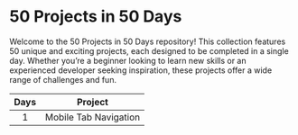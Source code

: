 # 50 Projects in 50 Days
Welcome to the 50 Projects in 50 Days repository! This collection features 50 unique and exciting projects, each designed to be completed in a single day. Whether you’re a beginner looking to learn new skills or an experienced developer seeking inspiration, these projects offer a wide range of challenges and fun.

|  Days  | Project               |                                                  
| :-:    | ----------------------|
|   1    | Mobile Tab Navigation |
